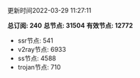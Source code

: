 更新时间2022-03-29 11:27:11

**总订阅: 240**
**总节点: 31504**
**有效节点: 12772**
- ssr节点: 541
- v2ray节点: 6933
- ss节点: 4588
- trojan节点: 710
